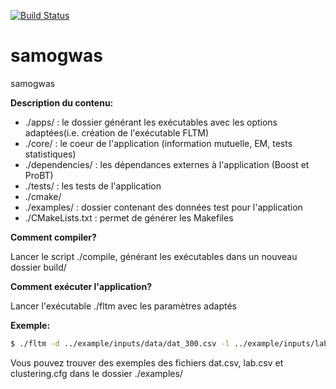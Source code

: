 [![Build Status](https://api.travis-ci.org/samogwas/samogwas.png)](https://travis-ci.org/samogwas/samogwas)

# samogwas
samogwas

**Description du contenu:**

* ./apps/               : le dossier générant les exécutables avec les options adaptées(i.e. création de l'exécutable FLTM)
* ./core/               : le coeur de l'application (information mutuelle, EM, tests statistiques)
* ./dependencies/       : les dépendances externes à l'application (Boost et ProBT)
* ./tests/              : les tests de l'application
* ./cmake/
* ./examples/           : dossier contenant des données test pour l'application
* ./CMakeLists.txt      : permet de générer les Makefiles

**Comment compiler?**

Lancer le script ./compile, générant les exécutables dans un nouveau dossier build/

**Comment exécuter l'application?**

Lancer l'exécutable ./fltm avec les paramètres adaptés

**Exemple:**

```sh
$ ./fltm -d ../example/inputs/data/dat_300.csv -l ../example/inputs/labels/lab_300.csv -c ../example/inputs/clustering.cfg -o ../example/outputs -r1 -s3 -e0.01 -i0.0 -N3
```
Vous pouvez trouver des exemples des fichiers dat.csv, lab.csv et clustering.cfg dans le dossier ./examples/
